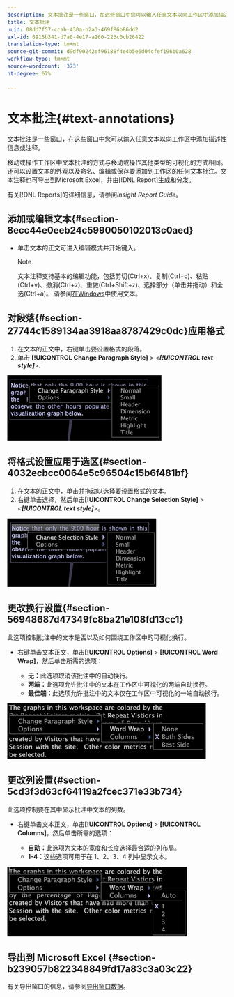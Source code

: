 ```yaml
---
description: 文本批注是一些窗口，在这些窗口中您可以输入任意文本以向工作区中添加描述性信息或注释。
title: 文本批注
uuid: 08dd7f57-ccab-430a-b2a3-469f86b86dd2
exl-id: 6915b341-d7a0-4e17-a260-223c0cb26422
translation-type: tm+mt
source-git-commit: d9df90242ef96188f4e4b5e6d04cfef196b0a628
workflow-type: tm+mt
source-wordcount: '373'
ht-degree: 67%

---
```


# 文本批注{#text-annotations}

文本批注是一些窗口，在这些窗口中您可以输入任意文本以向工作区中添加描述性信息或注释。

移动或操作工作区中文本批注的方式与移动或操作其他类型的可视化的方式相同。还可以设置文本的外观以及命名、编辑或保存要添加到工作区的任何文本批注。文本注释也可导出到Microsoft Excel，并由[!DNL Report]生成和分发。

有关[!DNL Reports]的详细信息，请参阅&#x200B;*Insight Report Guide*。

## 添加或编辑文本{#section-8ecc44e0eeb24c5990050102013c0aed}

* 单击文本的正文可进入编辑模式并开始键入。

   >[!NOTE]
   >
   >文本注释支持基本的编辑功能，包括剪切(Ctrl+x)、复制(Ctrl+c)、粘贴(Ctrl+v)、撤消(Ctrl+z)、重做(Ctrl+Shift+z)、选择部分（单击并拖动）和全选(Ctrl+a)。 请参阅[在Windows](../../../../home/c-get-started/c-wk-win-wksp/c-work-text-win.md#concept-f1222434bf954767808e94b955945c8d)中使用文本。

## 对段落{#section-27744c1589134aa3918aa8787429c0dc}应用格式

1. 在文本的正文中，右键单击要设置格式的段落。
1. 单击 **[!UICONTROL Change Paragraph Style]** > *&lt;**[!UICONTROL text style]**>*.

![](assets/mnu_Text_Paragraph.png)

## 将格式设置应用于选区{#section-4032ecbcc0064e5c96504c15b6f481bf}

1. 在文本的正文中，单击并拖动以选择要设置格式的文本。
1. 右键单击选择，然后单击&#x200B;**[!UICONTROL Change Selection Style]** > *&lt;**[!UICONTROL text style]**>*。

![](assets/mnu_Text_Selection.png)

## 更改换行设置{#section-56948687d47349fc8ba21e108fd13cc1}

此选项控制批注中的文本是否以及如何围绕工作区中的可视化换行。

* 右键单击文本正文，单击&#x200B;**[!UICONTROL Options]** > **[!UICONTROL Word Wrap]**，然后单击所需的选项：

   * **无：**&#x200B;此选项取消该批注中的自动换行。
   * **两端：**&#x200B;此选项允许批注中的文本在工作区中可视化的两端自动换行。
   * **最佳端：**&#x200B;此选项允许批注中的文本仅在工作区中可视化的一端自动换行。

![](assets/mnu_Text_OptionsWrap.png)

## 更改列设置{#section-5cd3f3d63cf64119a2fcec371e33b734}

此选项控制要在其中显示批注中文本的列数。

* 右键单击文本正文，单击&#x200B;**[!UICONTROL Options]** > **[!UICONTROL Columns]**，然后单击所需的选项：

   * **自动：**&#x200B;此选项为文本的宽度和长度选择最合适的列布局。
   * **1-4：**&#x200B;这些选项可用于在 1、2、3、4 列中显示文本。

![](assets/mnu_Text_OptionsColumns.png)

## 导出到 Microsoft Excel {#section-b239057b822348849fd17a83c3a03c22}

有关导出窗口的信息，请参阅[导出窗口数据](../../../../home/c-get-started/c-wk-win-wksp/c-exp-win-data.md#concept-8df61d64ed434cc5a499023c44197349)。
